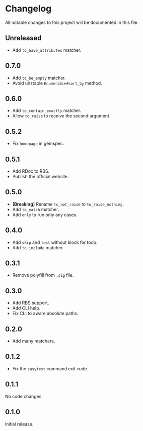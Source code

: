 # Changelog

All notable changes to this project will be documented in this file.

## Unreleased

- Add `to_have_attributes` matcher.

## 0.7.0

- Add `to_be_empty` matcher.
- Avoid unstable `Enumerable#sort_by` method.

## 0.6.0

- Add `to_contain_exactly` matcher.
- Allow `to_raise` to receive the second argument.

## 0.5.2

- Fix `homepage` in gemspec.

## 0.5.1

- Add RDoc to RBS.
- Publish the official website.

## 0.5.0

- **[Breaking]** Rename `to_not_raise` to `to_raise_nothing`.
- Add `to_match` matcher.
- Add `only` to run only any cases.

## 0.4.0

- Add `skip` and `test` without block for todo.
- Add `to_include` matcher.

## 0.3.1

- Remove polyfill from `.sig` file.

## 0.3.0

- Add RBS support.
- Add CLI help.
- Fix CLI to aware absolute paths.

## 0.2.0

- Add many matchers.

## 0.1.2

- Fix the `easytest` command exit code.

## 0.1.1

No code changes.

## 0.1.0

Initial release.
